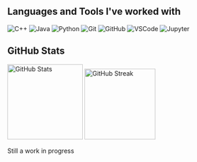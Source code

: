 ## Languages and Tools I've worked with

![C++](https://img.shields.io/badge/C%2B%2B-%23aecae6?style=for-the-badge&logo=cplusplus&logoColor=%2300599C)
![Java](https://img.shields.io/badge/Java-%23f89820?style=for-the-badge)
![Python](https://img.shields.io/badge/Python-%23afc8e0?style=for-the-badge&logo=python&logoColor=%233776AB)
![Git](https://img.shields.io/badge/Git-%23e8e8e8?style=for-the-badge&logo=git&logoColor=%23F05032)
![GitHub](https://img.shields.io/badge/GitHub-black?style=for-the-badge&logo=github)
![VSCode](https://img.shields.io/badge/VSCode-black?style=for-the-badge&logo=visualstudiocode&logoColor=%23007ACC)
![Jupyter](https://img.shields.io/badge/Jupyter-black?style=for-the-badge&logo=jupyter)


## GitHub Stats

<div>
<a href="http://www.github.com/AbubakrBardien"><img height=170 src="https://github-readme-stats.vercel.app/api?username=AbubakrBardien&show_icons=true&count_private=true&title_color=3382ed&text_color=ffffff&icon_color=3382ed&bg_color=1c1917&border_color=474039&disable_animations=true" alt="GitHub Stats" /></a>
<img height=160 src="https://github-readme-streak-stats-wheat-rho.vercel.app?user=AbubakrBardien&theme=dark&background=1c1917&border=474039&date_format=j%20M%5B%20Y%5D&disable_animations=true" alt="GitHub Streak"/>
</div>

<!--
## Ways to Contact Me
<a href="https://www.linkedin.com/in/abubakr-bardien"/><img src="https://img.shields.io/badge/LinkedIn-blue?style=flat-square&logo=linkedin"></a>
<a href="mailto:abubakrbardien@gmail.com?subject=Hello%20Abubakr,%20From%20Github"><img src="https://img.shields.io/badge/Gmail-%23e8e8e8?style=flat-square&logo=gmail"></a>
-->

Still a work in progress
